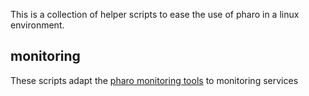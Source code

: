 This is a collection of helper scripts to ease the use of pharo in a linux environment.

monitoring
-------------

These scripts adapt the <a href="http://smalltalkhub.com/#!/~NorbertHartl/Monitoring">pharo monitoring tools</a> to monitoring services
